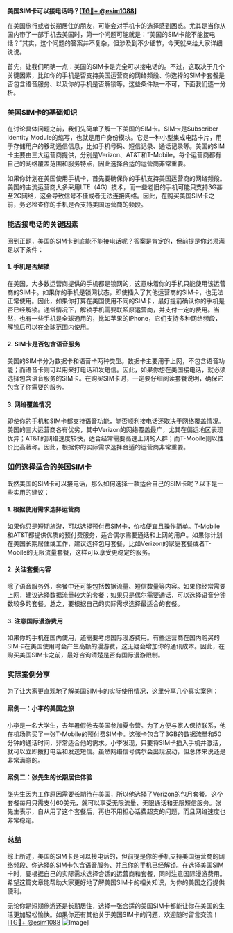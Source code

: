 **美国SIM卡可以接电话吗？[[TG💪+ @esim1088](https://t.me/s/esim1088)]**

在美国旅行或者长期居住的朋友，可能会对手机卡的选择感到困惑。尤其是当你从国内带了一部手机去美国时，第一个问题可能就是：“美国的SIM卡能不能接电话？”其实，这个问题的答案并不复杂，但涉及到不少细节，今天就来给大家详细说说。

首先，让我们明确一点：美国的SIM卡是完全可以接电话的。不过，这取决于几个关键因素，比如你的手机是否支持美国运营商的网络频段、你选择的SIM卡套餐是否包含语音服务、以及你的手机是否解锁等。这些条件缺一不可，下面我们逐一分析。

### 美国SIM卡的基础知识

在讨论具体问题之前，我们先简单了解一下美国的SIM卡。SIM卡是Subscriber Identity Module的缩写，也就是用户身份模块。它是一种小型集成电路卡片，用于存储用户的移动通信信息，比如手机号码、短信记录、通话记录等。美国的SIM卡主要由三大运营商提供，分别是Verizon、AT&T和T-Mobile。每个运营商都有自己的网络覆盖范围和服务特点，因此选择合适的运营商非常重要。

如果你计划在美国使用手机卡，首先要确保你的手机支持美国运营商的网络频段。美国的主流运营商大多采用LTE（4G）技术，而一些老旧的手机可能只支持3G甚至2G网络，这会导致信号不佳或者无法连接网络。因此，在购买美国SIM卡之前，务必检查你的手机是否支持美国运营商的频段。

### 能否接电话的关键因素

回到正题，美国的SIM卡到底能不能接电话呢？答案是肯定的，但前提是你必须满足以下条件：

#### 1. 手机是否解锁

在美国，大多数运营商提供的手机都是锁网的，这意味着你的手机只能使用该运营商的SIM卡。如果你的手机是锁网状态，即使插入了其他运营商的SIM卡，也无法正常使用。因此，如果你打算在美国使用不同的SIM卡，最好提前确认你的手机是否已经解锁。通常情况下，解锁手机需要联系原运营商，并支付一定的费用。当然，也有一些手机是全球通用的，比如苹果的iPhone，它们支持多种网络频段，解锁后可以在全球范围内使用。

#### 2. SIM卡是否包含语音服务

美国的SIM卡分为数据卡和语音卡两种类型。数据卡主要用于上网，不包含语音功能；而语音卡则可以用来打电话和发短信。因此，如果你想在美国接电话，就必须选择包含语音服务的SIM卡。在购买SIM卡时，一定要仔细阅读套餐说明，确保它包含了你需要的服务。

#### 3. 网络覆盖情况

即使你的手机和SIM卡都支持语音功能，能否顺利接电话还取决于网络覆盖情况。美国的三大运营商各有优劣，其中Verizon的网络覆盖最广，尤其在偏远地区表现优异；AT&T的网络速度较快，适合经常需要高速上网的人群；而T-Mobile则以性价比高著称。因此，根据你的实际需求选择合适的运营商非常重要。

### 如何选择适合的美国SIM卡

既然美国的SIM卡可以接电话，那么如何选择一款适合自己的SIM卡呢？以下是一些实用的建议：

#### 1. 根据使用需求选择运营商

如果你只是短期旅游，可以选择预付费SIM卡，价格便宜且操作简单。T-Mobile和AT&T都提供优质的预付费服务，适合偶尔需要通话和上网的用户。如果你计划在美国长期居住或工作，建议选择包月套餐，比如Verizon的家庭套餐或者T-Mobile的无限流量套餐，这样可以享受更稳定的服务。

#### 2. 关注套餐内容

除了语音服务外，套餐中还可能包括数据流量、短信数量等内容。如果你经常需要上网，建议选择数据流量较大的套餐；如果只是偶尔需要通话，可以选择语音分钟数较多的套餐。总之，要根据自己的实际需求选择最适合的套餐。

#### 3. 注意国际漫游费用

如果你的手机在国内使用，还需要考虑国际漫游费用。有些运营商在国内购买的SIM卡在美国使用时会产生高额的漫游费，这无疑会增加你的通讯成本。因此，在购买美国SIM卡之前，最好咨询清楚是否有国际漫游限制。

### 实际案例分享

为了让大家更直观地了解美国SIM卡的实际使用情况，这里分享几个真实案例：

#### 案例一：小李的美国之旅

小李是一名大学生，去年暑假他去美国参加夏令营。为了方便与家人保持联系，他在机场购买了一张T-Mobile的预付费SIM卡。这张卡包含了3GB的数据流量和50分钟的通话时间，非常适合他的需求。小李发现，只要将SIM卡插入手机并激活，就可以立即拨打电话和发送短信。虽然网络信号偶尔会出现波动，但总体来说还是非常满意的。

#### 案例二：张先生的长期居住体验

张先生因为工作原因需要长期待在美国，所以他选择了Verizon的包月套餐。这个套餐每月只需支付60美元，就可以享受无限流量、无限通话和无限短信服务。张先生表示，自从用了这个套餐后，再也不用担心话费超支的问题，而且网络速度也非常稳定。

### 总结

综上所述，美国的SIM卡是可以接电话的，但前提是你的手机支持美国运营商的网络频段、你选择的SIM卡包含语音服务、并且你的手机已经解锁。在选择美国SIM卡时，要根据自己的实际需求选择合适的运营商和套餐，同时注意国际漫游费用。希望这篇文章能帮助大家更好地了解美国SIM卡的相关知识，为你的美国之行提供便利。

无论你是短期旅游还是长期居住，选择一张合适的美国SIM卡都能让你在美国的生活更加轻松愉快。如果你还有其他关于美国SIM卡的问题，欢迎随时留言交流！[[TG💪+ @esim1088](https://t.me/s/esim1088) ![Image](https://i.postimg.cc/4NQfJmqS/Snipaste-2025-05-13-00-14-12.png)]